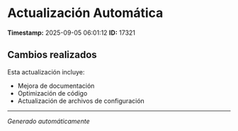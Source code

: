 # Actualización Automática

**Timestamp:** 2025-09-05 06:01:12
**ID:** 17321

## Cambios realizados

Esta actualización incluye:
- Mejora de documentación
- Optimización de código
- Actualización de archivos de configuración

---
*Generado automáticamente*
